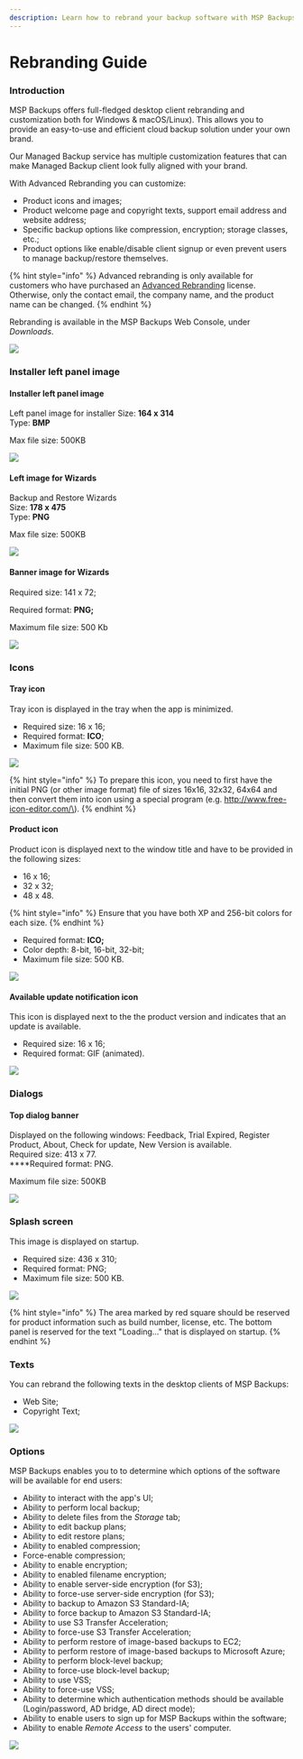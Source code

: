 ```yaml
---
description: Learn how to rebrand your backup software with MSP Backups
---
```


# Rebranding Guide

### Introduction

MSP Backups offers full-fledged desktop client rebranding and customization both for Windows & macOS/Linux\). This allows you to provide an easy-to-use and efficient cloud backup solution under your own brand. 

Our Managed Backup service has multiple customization features that can make Managed Backup client look fully aligned with your brand.

With Advanced Rebranding you can customize:

* Product icons and images;
* Product welcome page and copyright texts, support email address and website address;
* Specific backup options like compression, encryption; storage classes, etc.;
* Product options like enable/disable client signup or even prevent users to manage backup/restore themselves.

{% hint style="info" %}
Advanced rebranding is only available for customers who have purchased an [Advanced Rebranding](https://order.shareit.com/cart/new?vendorid=200082138&PRODUCT[300577211]=1) license. Otherwise, only the contact email, the company name, and the product name can be changed.
{% endhint %}

Rebranding is available in the MSP Backups Web Console, under _Downloads_.

![](../../.gitbook/assets/screenshot-2018-06-27-at-20.09.25.png)

### Installer left panel image

#### Installer left panel image

Left panel image for installer Size: **164 x 314**  
Type: **BMP**

Max file size: 500KB

![](../../.gitbook/assets/screenshot-2018-06-27-at-18.26.40.png)

#### Left image for Wizards

Backup and Restore Wizards   
Size: **178 x 475**  
Type: **PNG**

Max file size: 500KB

![](../../.gitbook/assets/image%20%288%29.png)

#### Banner image for Wizards

Required size: 141 x 72;

Required format: **PNG;**

Maximum file size: 500 Kb

![](../../.gitbook/assets/image%20%2851%29.png)

### Icons

#### Tray icon

Tray icon is displayed in the tray when the app is minimized. 

* Required size: 16 x 16;
* Required format: **ICO**;
* Maximum file size: 500 KB.

![](../../.gitbook/assets/image%20%2821%29.png)

{% hint style="info" %}
To prepare this icon, you need to first have the initial PNG \(or other image format\) file of sizes 16x16, 32x32, 64x64 and then convert them into icon using a special program \(e.g. http://www.free-icon-editor.com/\).
{% endhint %}

#### Product icon

Product icon is displayed next to the window title and have to be provided in the following sizes:

* 16 x 16;
* 32 x 32;
* 48 x 48.

{% hint style="info" %}
Ensure that you have both XP and 256-bit colors for each size.
{% endhint %}

* Required format: **ICO;**
* Color depth: 8-bit, 16-bit, 32-bit;
* Maximum file size: 500 KB.

![](../../.gitbook/assets/screenshot-2018-06-26-at-19.13.46.png)

#### 

#### Available update notification icon

This icon is displayed next to the the product version and indicates that an update is available.

* Required size: 16 x 16;
* Required format: GIF \(animated\).

![](../../.gitbook/assets/image%20%2826%29.png)

### Dialogs

#### Top dialog banner

Displayed on the following windows: Feedback, Trial Expired, Register Product, About, Check for update, New Version is available.  
Required size: 413 x 77.  
****Required format: PNG.

Maximum file size: 500KB

![](../../.gitbook/assets/image%20%289%29.png)

### Splash screen

This image is displayed on startup.

* Required size: 436 x 310;
* Required format: PNG;
* Maximum file size: 500 KB.

![](../../.gitbook/assets/image%20%287%29.png)

{% hint style="info" %}
 The area marked by red square should be reserved for product information such as build number, license, etc. The bottom panel is reserved for the text "Loading..." that is displayed on startup.
{% endhint %}

### Texts

You can rebrand the following texts in the desktop clients of MSP Backups:

* Web Site;
* Copyright Text;

![](../../.gitbook/assets/screenshot-2018-06-27-at-19.19.13.png)

### Options

MSP Backups enables you to to determine which options of the software will be available for end users:

* Ability to interact with the app's UI;
* Ability to perform local backup;
* Ability to delete files from the _Storage_ tab;
* Ability to edit backup plans;
* Ability to edit restore plans;
* Ability to enabled compression;
* Force-enable compression;
* Ability to enable encryption;
* Ability to enabled filename encryption;
* Ability to enable server-side encryption \(for S3\);
* Ability to force-use server-side encryption \(for S3\);
* Ability to backup to Amazon S3 Standard-IA;
* Ability to force backup to Amazon S3 Standard-IA;
* Ability to use S3 Transfer Acceleration;
* Ability to force-use S3 Transfer Acceleration;
* Ability to perform restore of image-based backups to EC2;
* Ability to perform restore of image-based backups to Microsoft Azure;
* Ability to perform block-level backup;
* Ability to force-use block-level backup;
* Ability to use VSS;
* Ability to force-use VSS;
* Ability to determine which authentication methods should be available \(Login/password, AD bridge, AD direct mode\);
* Ability to enable users to sign up for MSP Backups within the software;
* Ability to enable _Remote Access_ to the users' computer.

![](../../.gitbook/assets/screenshot-2018-06-27-at-20.04.06.png)

 



